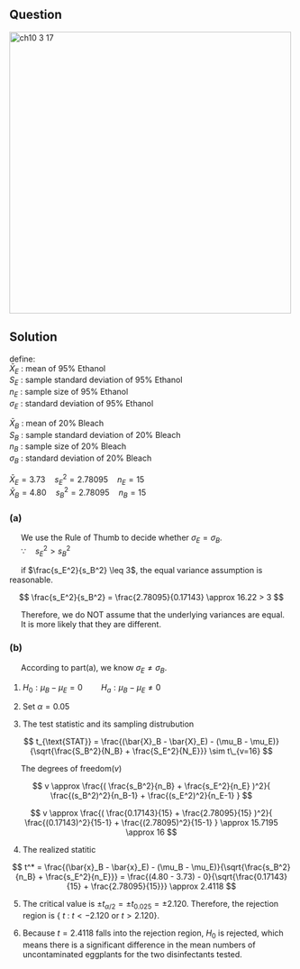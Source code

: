 ## Question
<img width="500" alt="ch10 3 17" src="https://github.com/user-attachments/assets/d5b852ac-2b8d-4e2e-b977-d8388079aa92" />

## Solution

define:  
$\bar{X}_E$ : mean of 95% Ethanol  
$S_E$ : sample standard deviation of 95% Ethanol  
$n_E$ : sample size of 95% Ethanol  
$\sigma_E$ : standard deviation of 95% Ethanol  
  
$\bar{X}_B$ : mean of 20% Bleach    
$S_B$ : sample standard deviation of 20% Bleach   
$n_B$ : sample size of 20% Bleach   
$\sigma_B$ : standard deviation of 20% Bleach   
  
$\bar{X}_E = 3.73 \quad s_E^2 = 2.78095 \quad n_E = 15$   
$\bar{X}_B = 4.80 \quad s_B^2 = 2.78095 \quad n_B = 15$   
  
### (a)
$\quad$  We use the Rule of Thumb to decide whether $\sigma_E = \sigma_B$.  
$\quad$  $\because \quad s_E^2 > s_B^2$  
    
$\quad$  if $\frac{s_E^2}{s_B^2} \leq 3$, the equal variance assumption is reasonable.  
  
$$
\frac{s_E^2}{s_B^2} =  \frac{2.78095}{0.17143} \approx 16.22 > 3
$$

$\quad$ Therefore, we do NOT assume that the underlying variances are equal.  
$\quad$ It is more likely that they are different.

### (b)
$\quad$ According to part(a), we know $\sigma_E \neq \sigma_B$.  
  
1. $H_0: \mu_B - \mu_E = 0 \quad \quad H_a: \mu_B - \mu_E \neq 0$

2. Set $\alpha = 0.05$

3. The test statistic and its sampling distrubution

$$
t_{\text{STAT}} = \frac{(\bar{X}_B - \bar{X}_E) - (\mu_B - \mu_E)}{\sqrt{\frac{S_B^2}{N_B} + \frac{S_E^2}{N_E}}} \sim t\_{v=16}
$$

$\quad$ The degrees of freedom($v$)

$$
v \approx \frac{( \frac{s_B^2}{n_B} + \frac{s_E^2}{n_E} )^2}{ \frac{(s_B^2)^2}{n_B-1} + \frac{(s_E^2)^2}{n_E-1} }
$$

$$
v \approx \frac{( \frac{0.17143}{15} + \frac{2.78095}{15} )^2}{ \frac{(0.17143)^2}{15-1} + \frac{(2.78095)^2}{15-1} } \approx 15.7195 \approx 16
$$

4. The realized statitic

$$
t^* = \frac{(\bar{x}_B - \bar{x}_E) - (\mu_B - \mu_E)}{\sqrt{\frac{s_B^2}{n_B} + \frac{s_E^2}{n_E}}} = \frac{(4.80 - 3.73) - 0}{\sqrt{\frac{0.17143}{15} + \frac{2.78095}{15}}} \approx 2.4118
$$
  
5. The critical value is $\pm t_{\alpha/2} = \pm t_{0.025} = \pm2.120$.
   Therefore, the rejection region is { $t$ : $t<-2.120$ or $t>2.120$}.
  
6. Because $t = 2.4118$ falls into the rejection region, $H_0$ is rejected, which means there is a significant difference in the mean numbers of uncontaminated eggplants for the two disinfectants tested.
  





